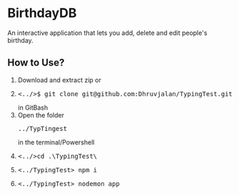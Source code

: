 # BirthdayDB

An interactive application that lets you add, delete and edit people's birthday. 

## How to Use?
1. Download and extract zip or 
2. <pre><../>$ git clone git@github.com:Dhruvjalan/TypingTest.git  </pre>  in GitBash
3. Open the folder <pre>../TypTingest</pre> in the terminal/Powershell
4. <pre><../>cd .\TypingTest\</pre>
5. <pre><../TypingTest> npm i</pre>
6. <pre><../TypingTest> nodemon app </pre>
